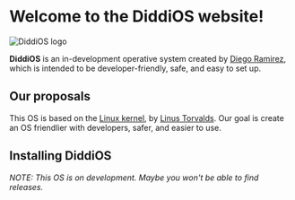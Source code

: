 # Welcome to the **DiddiOS** website!

![DiddiOS logo](https://DiddiOS.github.io/images/DiddiOS-web.png)

**DiddiOS** is an in-development operative system created by [Diego Ramirez](https://DiddiLeija.github.io), which is intended
to be developer-friendly, safe, and easy to set up.

## Our proposals

This OS is based on the [Linux kernel](https://kernel.org), by [Linus Torvalds](https://github.com/torvalds).
Our goal is create an OS friendlier with developers, safer, and easier to use.

## Installing DiddiOS

_NOTE: This OS is on development. Maybe you won't be able to find releases._
